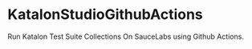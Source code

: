 # KatalonStudioGithubActions

Run Katalon Test Suite Collections On SauceLabs using Github Actions.

